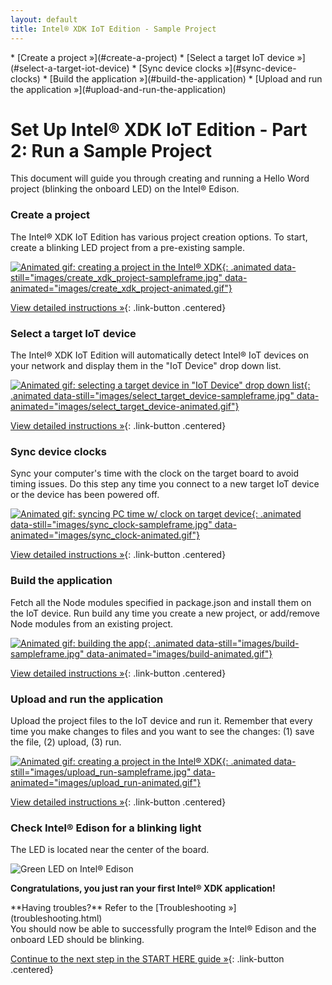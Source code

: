 ```yaml
---
layout: default
title: Intel® XDK IoT Edition - Sample Project
---
```


<div id="toc" markdown="1">
* [Create a project »](#create-a-project)
* [Select a target IoT device »](#select-a-target-iot-device)
* [Sync device clocks »](#sync-device-clocks)
* [Build the application »](#build-the-application)
* [Upload and run the application »](#upload-and-run-the-application)
</div>

# Set Up Intel® XDK IoT Edition - Part 2: Run a Sample Project

This document will guide you through creating and running a Hello Word project (blinking the onboard LED) on the Intel® Edison.

<!-- <div id="related-videos" class="callout video">
[Setting Up The Intel XDK IoT Edition Part 2: Run a Sample Project](https://software.intel.com/en-us/videos/setting-up-the-intel-xdk-iot-edition-part-2-run-a-sample-project)
</div> -->

### Create a project

<div class="tldr" markdown="1">
The Intel® XDK IoT Edition has various project creation options. To start, create a blinking LED project from a pre-existing sample. 
</div>

[![Animated gif: creating a project in the Intel® XDK](){: .animated data-still="images/create_xdk_project-sampleframe.jpg" data-animated="images/create_xdk_project-animated.gif"}](details-create_project.html)

[View detailed instructions »](details-create_project.html){: .link-button .centered}


### Select a target IoT device

<div class="tldr" markdown="1">
The Intel® XDK IoT Edition will automatically detect Intel® IoT devices on your network and display them in the "IoT Device" drop down list. 
</div>

[![Animated gif: selecting a target device in "IoT Device" drop down list](){: .animated data-still="images/select_target_device-sampleframe.jpg" data-animated="images/select_target_device-animated.gif"}](details-select_target_device.html)

[View detailed instructions »](details-select_target_device.html){: .link-button .centered}


### Sync device clocks

<div class="tldr" markdown="1">
Sync your computer's time with the clock on the target board to avoid timing issues. Do this step any time you connect to a new target IoT device or the device has been powered off. 
</div>

[![Animated gif: syncing PC time w/ clock on target device](){: .animated data-still="images/sync_clock-sampleframe.jpg" data-animated="images/sync_clock-animated.gif"}](details-sync_clock.html)

[View detailed instructions »](details-sync_clock.html){: .link-button .centered}


### Build the application

<div class="tldr" markdown="1">
Fetch all the Node modules specified in package.json and install them on the IoT device. Run build any time you create a new project, or add/remove Node modules from an existing project. 
</div>

[![Animated gif: building the app](){: .animated data-still="images/build-sampleframe.jpg" data-animated="images/build-animated.gif"}](details-build.html)

[View detailed instructions »](details-build.html){: .link-button .centered}


### Upload and run the application

<div class="tldr" markdown="1">
Upload the project files to the IoT device and run it. Remember that every time you make changes to files and you want to see the changes: (1) save the file, (2) upload, (3) run. 
</div>

[![Animated gif: creating a project in the Intel® XDK](){: .animated data-still="images/upload_run-sampleframe.jpg" data-animated="images/upload_run-animated.gif"}](details-upload_run.html)

[View detailed instructions »](details-upload_run.html){: .link-button .centered}


### Check Intel® Edison for a blinking light

The LED is located near the center of the board.

![Green LED on Intel® Edison](../../assembly/arduino_expansion_board/images/on_board_led.png)

**Congratulations, you just ran your first Intel® XDK application!**

<div id="troubleshooting" class="callout troubleshooting" markdown="1">
**Having troubles?** Refer to the [Troubleshooting »](troubleshooting.html)
</div>

<div id="next-steps" class="callout done" markdown="1">
You should now be able to successfully program the Intel® Edison and the onboard LED should be blinking.

[Continue to the next step in the START HERE guide »](../../index.html#done-ide){: .link-button .centered}
</div>